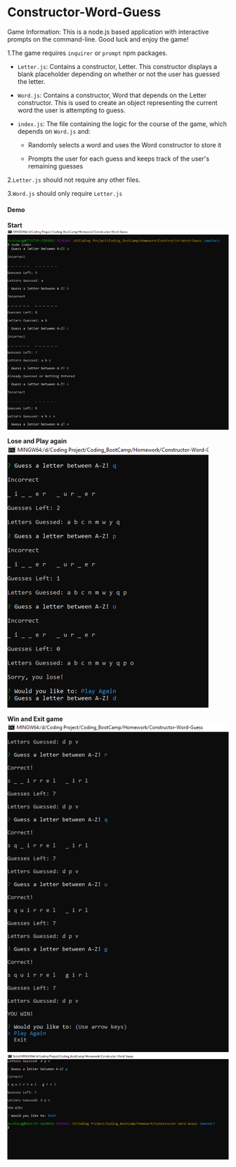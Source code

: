 # Constructor-Word-Guess

Game Information: This is a node.js based application with interactive prompts on the command-line. Good luck and enjoy the game!

1.The game requires `inquirer` or `prompt` npm packages.
- `Letter.js`: Contains a constructor, Letter. This constructor displays a blank placeholder depending on whether or not the user has guessed the letter.

- `Word.js`: Contains a constructor, Word that depends on the Letter constructor. This is used to create an object representing the current word the user is attempting to guess.

- `index.js`: The file containing the logic for the course of the game, which depends on `Word.js` and:

    + Randomly selects a word and uses the Word constructor to store it

    + Prompts the user for each guess and keeps track of the user's remaining guesses

2.`Letter.js` should not require any other files.

3.`Word.js` should only require `Letter.js`

#### Demo

**Start**
![command line](/image/start.PNG)

**Lose and Play again**
![command line](/image/lost.PNG)

**Win and Exit game**
![command line](/image/win.PNG)
![command line](/image/exit.PNG)
